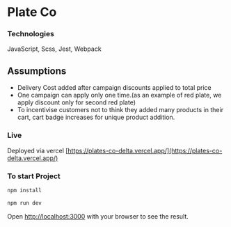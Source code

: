 # Plate Co

### Technologies

JavaScript, Scss, Jest, Webpack

## Assumptions

- Delivery Cost added after campaign discounts applied to total price
- One campaign can apply only one time.(as an example of red plate, we apply discount only for second red plate)
- To incentivise customers not to think they added many products in their cart, cart badge increases for unique product addition.

### Live

Deployed via vercel [https://plates-co-delta.vercel.app/](https://plates-co-delta.vercel.app/)

### To start Project

```bash
npm install
```

```bash
npm run dev
```

Open [http://localhost:3000](http://localhost:3000) with your browser to see the result.
